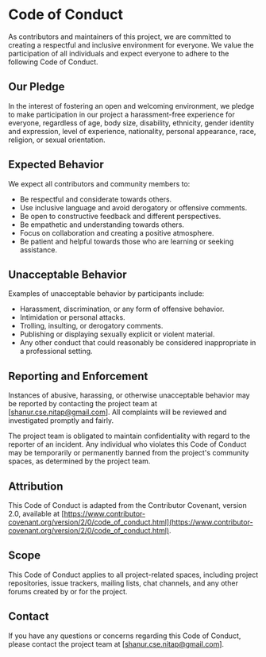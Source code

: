 # Code of Conduct

As contributors and maintainers of this project, we are committed to creating a respectful and inclusive environment for everyone. We value the participation of all individuals and expect everyone to adhere to the following Code of Conduct.

## Our Pledge

In the interest of fostering an open and welcoming environment, we pledge to make participation in our project a harassment-free experience for everyone, regardless of age, body size, disability, ethnicity, gender identity and expression, level of experience, nationality, personal appearance, race, religion, or sexual orientation.

## Expected Behavior

We expect all contributors and community members to:

- Be respectful and considerate towards others.
- Use inclusive language and avoid derogatory or offensive comments.
- Be open to constructive feedback and different perspectives.
- Be empathetic and understanding towards others.
- Focus on collaboration and creating a positive atmosphere.
- Be patient and helpful towards those who are learning or seeking assistance.

## Unacceptable Behavior

Examples of unacceptable behavior by participants include:

- Harassment, discrimination, or any form of offensive behavior.
- Intimidation or personal attacks.
- Trolling, insulting, or derogatory comments.
- Publishing or displaying sexually explicit or violent material.
- Any other conduct that could reasonably be considered inappropriate in a professional setting.

## Reporting and Enforcement

Instances of abusive, harassing, or otherwise unacceptable behavior may be reported by contacting the project team at [shanur.cse.nitap@gmail.com]. All complaints will be reviewed and investigated promptly and fairly.

The project team is obligated to maintain confidentiality with regard to the reporter of an incident. Any individual who violates this Code of Conduct may be temporarily or permanently banned from the project's community spaces, as determined by the project team.

## Attribution

This Code of Conduct is adapted from the Contributor Covenant, version 2.0, available at [https://www.contributor-covenant.org/version/2/0/code_of_conduct.html](https://www.contributor-covenant.org/version/2/0/code_of_conduct.html).

## Scope

This Code of Conduct applies to all project-related spaces, including project repositories, issue trackers, mailing lists, chat channels, and any other forums created by or for the project.

## Contact

If you have any questions or concerns regarding this Code of Conduct, please contact the project team at [shanur.cse.nitap@gmail.com].
